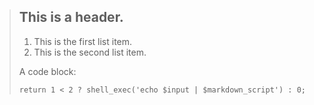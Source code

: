 > ## This is a header.
> 
> 1.  This is the first list item.
> 2.  This is the second list item.
> 
> A code block:
> 
> ```
> return 1 < 2 ? shell_exec('echo $input | $markdown_script') : 0;
> ```
